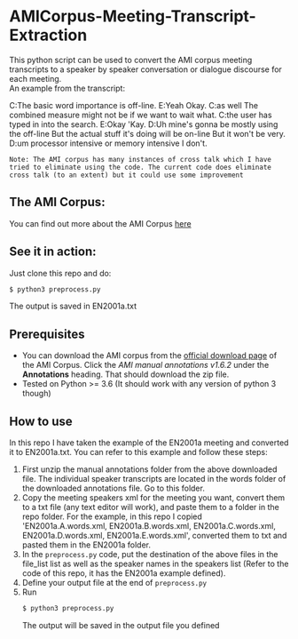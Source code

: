 # AMICorpus-Meeting-Transcript-Extraction
This python script can be used to convert the AMI corpus meeting transcripts to a speaker by speaker conversation or dialogue discourse for each meeting.     
An example from the transcript:

C:The basic word importance is off-line.
E:Yeah Okay.
C:as well The combined measure might not be if we want to wait what.
C:the user has typed in into the search.
E:Okay 'Kay.
D:Uh mine's gonna be mostly using the off-line But the actual stuff it's doing will be on-line But it won't be very.
D:um processor intensive or memory intensive I don't.

`Note: The AMI corpus has many instances of cross talk which I have tried to eliminate using the code. The current code does eliminate cross talk (to an extent) but it could use some improvement`

## The AMI Corpus:
You can find out more about the AMI Corpus [here][amilink]

## See it in action:
Just clone this repo and do:
```sh
$ python3 preprocess.py
```
The output is saved in EN2001a.txt

## Prerequisites

 - You can download the AMI corpus from the [official download page][ami] of the AMI Corpus. Click the *AMI manual annotations v1.6.2* under the **Annotations** heading. That should download the zip file.
 - Tested on Python >= 3.6 (It should work with any version of python 3 though)

## How to use
In this repo I have taken the example of the EN2001a meeting and converted it to EN2001a.txt. You can refer to this example and follow these steps:
 1. First unzip the manual annotations folder from the above downloaded file. The individual speaker transcripts are located in the words folder of the downloaded annotations file. Go to this folder.
 2. Copy the meeting speakers xml for the meeting you want, convert them to a txt file (any text editor will work), and paste them to a folder in the repo folder. For the example, in this repo I copied 'EN2001a.A.words.xml, EN2001a.B.words.xml, EN2001a.C.words.xml, EN2001a.D.words.xml, EN2001a.E.words.xml', converted them to txt and pasted them in the EN2001a folder.
 3. In the `preprocess.py` code, put the destination of the above files in the file_list list as well as the speaker names in the speakers list (Refer to the code of this repo, it has the EN2001a example defined).
 4. Define your output file at the end of `preprocess.py`
 5. Run 
    ```sh
    $ python3 preprocess.py
    ```
    The output will be saved in the output file you defined
 
[//]: # (These are reference links)


   [ami]: <http://groups.inf.ed.ac.uk/ami/download/>
   [amilink]: <http://groups.inf.ed.ac.uk/ami/corpus/overview.shtml>

    

